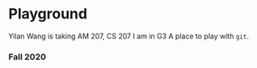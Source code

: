 # Playground
Yilan Wang is taking AM 207, CS 207
I am in G3
A place to play with `git`.

### Fall 2020
